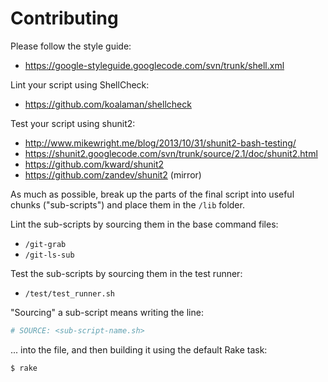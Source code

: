 # Contributing

Please follow the style guide:

- https://google-styleguide.googlecode.com/svn/trunk/shell.xml

Lint your script using ShellCheck:

- https://github.com/koalaman/shellcheck

Test your script using shunit2:

- http://www.mikewright.me/blog/2013/10/31/shunit2-bash-testing/
- https://shunit2.googlecode.com/svn/trunk/source/2.1/doc/shunit2.html
- https://github.com/kward/shunit2
- https://github.com/zandev/shunit2 (mirror)

As much as possible, break up the parts of the final script into useful
chunks ("sub-scripts") and place them in the `/lib` folder.

Lint the sub-scripts by sourcing them in the base command files:

- `/git-grab`
- `/git-ls-sub`

Test the sub-scripts by sourcing them in the test runner:

- `/test/test_runner.sh`

"Sourcing" a sub-script means writing the line:

```bash
# SOURCE: <sub-script-name.sh>
```

... into the file, and then building it using the default Rake task:

```
$ rake
```
